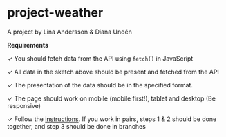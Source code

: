 # project-weather

A project by Lina Andersson & Diana Undén

**Requirements**

 ✓ You should fetch data from the API using `fetch()` in JavaScript

 ✓ All data in the sketch above should be present and fetched from the API

 ✓ The presentation of the data should be in the specified format.

 ✓ The page should work on mobile (mobile first!), tablet and desktop (Be responsive)

 ✓ Follow the [instructions](https://github.com/Technigo/project-weather-app/blob/master/instructions.md). If you work in pairs, steps 1 & 2 should be done together, and step 3 should be done in branches

